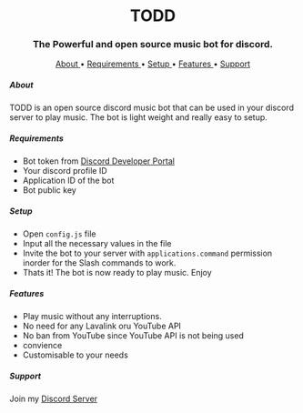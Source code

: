 <h1 align = center> TODD </h1>
<h3 align = center> The Powerful and open source music bot for discord.</h3>

<p align = center> 
<a href = "#about"> About </a>
•
<a href="#requirements">Requirements </a>
•
<a href = "#setup"> Setup </a>
•
<a href = "#features"> Features </a>
•
<a href = "#support"> Support </a>

</p>

##### About
TODD is an open source discord music bot that can be used in your discord server to play music. The bot is light weight and really easy to setup.
 

##### Requirements

- Bot token from [Discord Developer Portal](https://discord.com/developers/applications)
- Your discord profile ID
- Application ID of the bot
- Bot public key

##### Setup

- Open `config.js` file
- Input all the necessary values in the file
- Invite the bot to your server with `applications.command` permission inorder for the Slash commands to work.
- Thats it! The bot is now ready to play music. Enjoy

##### Features
- Play music without any interruptions.
- No need for any Lavalink oru YouTube API
- No ban from YouTube since YouTube API is not being used
- convience
- Customisable to your needs

##### Support
Join my [Discord Server](https://discord.gg/DdqsxbxCEC)
